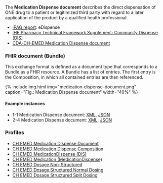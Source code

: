 The **Medication Dispense document** describes the direct dispensation of ONE drug to a patient or legitimized third party with regard to a later application of the product by a qualified health professional.
    
* [IPAG report](https://www.e-health-suisse.ch/fileadmin/user_upload/Dokumente/2017/D/170607_Bericht_eMedikation_IPAG.pdf): eDispense
* [IHE Pharmacy Technical Framework Supplement: Community Dispense (DIS)](https://www.ihe.net/uploadedFiles/Documents/Pharmacy/IHE_Pharmacy_Suppl_DIS.pdf)
* [CDA-CH-EMED Medication Dispense document](https://art-decor.org/art-decor/decor-templates--cdachemed-?section=templates&id=2.16.756.5.30.1.1.10.1.5)  


### FHIR document (Bundle)
This exchange format is defined as a document type that corresponds to a Bundle as a FHIR resource. A Bundle has a list of entries. The first entry is the Composition, in which all contained entries are then referenced.

{% include img.html img="medication-dispense-document.png" caption="Fig.: Medication Dispense document" width="40%" %}

#### Example instances
* 1-1 Medication Dispense document: [XML](Bundle-1-2-MedicationDispense.xml.html), [JSON](Bundle-1-2-MedicationDispense.json.html)
* 2-4 Medication Dispense document: [XML](Bundle-2-4-MedicationDispense.xml.html), [JSON](Bundle-2-4-MedicationDispense.json.html)

### Profiles
* [CH EMED Medication Dispense Document](StructureDefinition-ch-emed-document-medicationdispense.html)
* [CH EMED Medication Dispense Composition](StructureDefinition-ch-emed-composition-medicationdispense.html)
* [CH EMED MedicationDispense (DIS)](StructureDefinition-ch-emed-medicationdispense.html)
* [CH EMED Medication (MedicationDispense)](StructureDefinition-ch-emed-medication-medicationdispense.html)
* [CH EMED Dosage Non-Structured](StructureDefinition-ch-emed-dosage-nonstructured.html)
* [CH EMED Dosage Structured Normal Dosing](StructureDefinition-ch-emed-dosage-structured-normal.html)
* [CH EMED Dosage Structured Split Dosing](StructureDefinition-ch-emed-dosage-structured-split.html)
